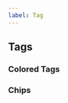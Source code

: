 ```yaml
---
label: Tag
---
```


## Tags

<ComponentMeta name="NTag" />

### Colored Tags

<ComponentDemo name="ColoredTags" />

### Chips

<ComponentDemo name="Chips" />
